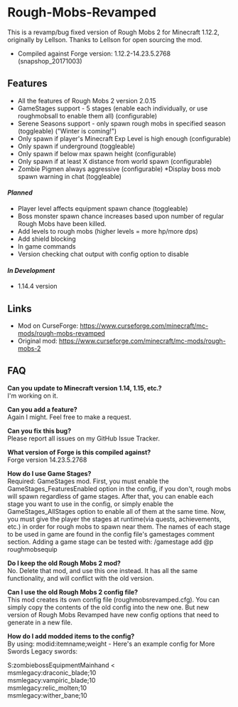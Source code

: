 # Rough-Mobs-Revamped
This is a revamp/bug fixed version of Rough Mobs 2 for Minecraft 1.12.2, originally by Lellson. Thanks to Lellson for open sourcing the mod.

* Compiled against Forge version: 1.12.2-14.23.5.2768 (snapshop_20171003)

## Features

* All the features of Rough Mobs 2 version 2.0.15
* GameStages support - 5 stages (enable each individually, or use roughmobsall to enable them all) (configurable)
* Serene Seasons support - only spawn rough mobs in specified season (toggleable) ("Winter is coming!")
* Only spawn if player's Minecraft Exp Level is high enough (configurable)
* Only spawn if underground (toggleable)
* Only spawn if below max spawn height (configurable)
* Only spawn if at least X distance from world spawn (configurable)
* Zombie Pigmen always aggressive (configurable)
*Display boss mob spawn warning in chat (toggleable)

#### _Planned_

* Player level affects equipment spawn chance (toggleable)
* Boss monster spawn chance increases based upon number of regular Rough Mobs have been killed.
* Add levels to rough mobs (higher levels = more hp/more dps)
* Add shield blocking
* In game commands
* Version checking chat output with config option to disable

#### _In Development_

* 1.14.4 version

## Links

* Mod on CurseForge: https://www.curseforge.com/minecraft/mc-mods/rough-mobs-revamped
* Original mod: https://www.curseforge.com/minecraft/mc-mods/rough-mobs-2

## FAQ

**Can you update to Minecraft version 1.14, 1.15, etc.?**  
I'm working on it.

**Can you add a feature?**  
Again I might. Feel free to make a request.  

**Can you fix this bug?**  
Please report all issues on my GitHub Issue Tracker.  

**What version of Forge is this compiled against?**   
Forge version 14.23.5.2768  

**How do I use Game Stages?**  
Required: GameStages mod. First, you must enable the GameStages_FeaturesEnabled option in the config, if you don't, rough mobs will spawn regardless of game stages. After that, you can enable each stage you want to use in the config, or simply enable the GameStages_AllStages option to enable all of them at the same time. Now, you must give the player the stages at runtime(via quests, achievements, etc.) in order for rough mobs to spawn near them. The names of each stage to be used in game are found in the config file's gamestages comment section. Adding a game stage can be tested with: /gamestage add @p roughmobsequip  

**Do I keep the old Rough Mobs 2 mod?**  
No. Delete that mod, and use this one instead. It has all the same functionality, and will conflict with the old version.  

**Can I use the old Rough Mobs 2 config file?**  
This mod creates its own config file (roughmobsrevamped.cfg). You can simply copy the contents of the old config into the new one. But new version of Rough Mobs Revamped have new config options that need to generate in a new file.  

**How do I add modded items to the config?**  
By using: modid:itemname;weight - Here's an example config for More Swords Legacy swords:  

S:zombiebossEquipmentMainhand <  
    msmlegacy:draconic_blade;10  
    msmlegacy:vampiric_blade;10  
    msmlegacy:relic_molten;10  
    msmlegacy:wither_bane;10  
>
